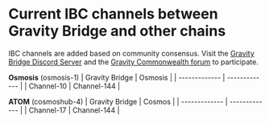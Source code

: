 # **Current IBC channels between Gravity Bridge and other chains**

IBC channels are added based on community consensus. Visit the [Gravity Bridge Discord Server](https://discord.gg/d3DshmHpXA) and the [Gravity Commonwealth forum](https://commonwealth.im/gravity-bridge) to participate.

**Osmosis** (osmosis-1)
| Gravity Bridge  | Osmosis |
| ------------- | ------------- |
| Channel-10  | Channel-144  |

**ATOM** (cosmoshub-4)
| Gravity Bridge  | Cosmos |
| ------------- | ------------- |
| Channel-17  | Channel-144  |
